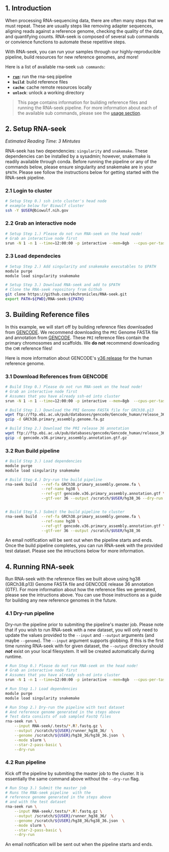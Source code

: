 ## 1. Introduction

When processing RNA-sequencing data, there are often many steps that we must repeat. These are usually steps like removing adapter sequences, aligning reads against a reference genome, checking the quality of the data, and quantifying counts. RNA-seek is composed of several sub commands or convience functions to automate these repetitive steps.

With RNA-seek, you can run your samples through our highly-reproducible pipeline, build resources for new reference genomes, and more!

Here is a list of available rna-seek `sub commands`:
   
 - [**`run`**](../run): run the rna-seq pipeline   
 - **`build`**: build reference files   
 - **`cache`**: cache remote resources locally  
 - **`unlock`**: unlock a working directory  

> This page contains information for building reference files and running the RNA-seek pipeline. For more information about each of the available sub commands, please see the [usage section](). 

## 2. Setup RNA-seek
_Estimated Reading Time: 3 Mintutes_

RNA-seek has two dependencies: `singularity` and `snakemake`. These dependencies can be installed by a sysadmin; however, snakemake is readily available through conda. Before running the pipeline or any of the commands below, please ensure singularity and snakemake are in your `$PATH`. Please see follow the instructions below for getting started with the RNA-seek pipeline.

### 2.1 Login to cluster
```bash
# Setup Step 0.) ssh into cluster's head node
# example below for Biowulf cluster
ssh -Y $USER@biowulf.nih.gov
```


### 2.2 Grab an interactive node
```bash 
# Setup Step 1.) Please do not run RNA-seek on the head node!
# Grab an interactive node first
srun -N 1 -n 1 --time=12:00:00 -p interactive --mem=8gb  --cpus-per-task=4 --pty bash
```

### 2.3 Load dependecies
```bash 
# Setup Step 2.) Add singularity and snakemake executables to $PATH
module purge
module load singularity snakemake

# Setup Step 3.) Download RNA-seek and add to $PATH
# Clone the RNA-seek repository from Github
git clone https://github.com/skchronicles/RNA-seek.git
export PATH=${PWD}/RNA-seek:${PATH}
```

## 3. Building Reference files

In this example, we will start off by building reference files downloaded from [GENCODE](https://www.gencodegenes.org/). We recommend downloading the `PRI` Genome FASTA file and annotation from [GENCODE](https://www.gencodegenes.org/). These `PRI` reference files contain the primary chromosomes and scaffolds. We **do not** recommend downloading the `CHR` reference files! 

Here is more information about GENCODE's [v36 release](https://www.gencodegenes.org/human/release_36.html) for the human reference genome.

### 3.1 Download References from GENCODE

```bash
# Build Step 0.) Please do not run RNA-seek on the head node!
# Grab an interactive node first
# Assumes that you have already ssh-ed into cluster
srun -N 1 -n 1 --time=12:00:00 -p interactive --mem=8gb  --cpus-per-task=4 --pty bash

# Build Step 1.) Download the PRI Genome FASTA file for GRCh38.p13
wget ftp://ftp.ebi.ac.uk/pub/databases/gencode/Gencode_human/release_36/GRCh38.primary_assembly.genome.fa.gz
gzip -d GRCh38.primary_assembly.genome.fa.gz

# Build Step 2.) Download the PRI release 36 annotation
wget ftp://ftp.ebi.ac.uk/pub/databases/gencode/Gencode_human/release_36/gencode.v36.primary_assembly.annotation.gtf.gz
gzip -d gencode.v36.primary_assembly.annotation.gtf.gz
```

### 3.2 Run Build pipeline 
```bash
# Build Step 3.) Load dependencies
module purge
module load singularity snakemake

# Build Step 4.) Dry-run the build pipeline
rna-seek build  --ref-fa GRCh38.primary_assembly.genome.fa \
                --ref-name hg38 \
                --ref-gtf gencode.v36.primary_assembly.annotation.gtf \
                --gtf-ver 36 --output /scratch/$USER/hg38_36 --dry-run


# Build Step 5.) Submit the build pipeline to cluster
rna-seek build  --ref-fa GRCh38.primary_assembly.genome.fa \
                --ref-name hg38 \
                --ref-gtf gencode.v36.primary_assembly.annotation.gtf \
                --gtf-ver 36 --output /scratch/$USER/hg38_36 
```

An email notification will be sent out when the pipeline starts and ends. Once the build pipeline completes, you can run RNA-seek with the provided test dataset. Please see the intructions below for more information.

## 4. Running RNA-seek 

Run RNA-seek with the reference files we built above using hg38 (GRCh38.p13) Genome FASTA file and GENCODE release 36 annotation (GTF). For more information about how the reference files we generated, please see the intructions above. You can use those instructions as a guide for building any new reference genomes in the future. 


### 4.1 Dry-run pipeline 

Dry-run the pipeline prior to submiting the pipeline's master job. Please note that if you wish to run RNA-seek with a new dataset, you will only need to update the values provided to the `--input` and `--output` arguments (and maybe `--genome`). The `--input` argument supports globbing. If this is the first time running RNA-seek with for given dataset, the `--output` directory should _**not**_ exist on your local filesystem. It will be created automatically during runtime.

```bash
# Run Step 0.) Please do not run RNA-seek on the head node!
# Grab an interactive node first
# Assumes that you have already ssh-ed into cluster
srun -N 1 -n 1 --time=12:00:00 -p interactive --mem=8gb  --cpus-per-task=4 --pty bash

# Run Step 1.) Load dependencies
module purge
module load singularity snakemake

# Run Step 2.) Dry-run the pipeline with test dataset
# And reference genome generated in the steps above
# Test data consists of sub sampled FastQ files 
rna-seek run \
    --input RNA-seek/.tests/*.R?.fastq.gz \
    --output /scratch/${USER}/runner_hg38_36/  \
    --genome /scratch/${USER}/hg38_36/hg38_36.json  \
    --mode slurm \
    --star-2-pass-basic \
    --dry-run
```

### 4.2 Run pipeline 

Kick off the pipeline by submiting the master job to the cluster. It is essentially the same command above without the `--dry-run` flag. 

```bash
# Run Step 3.) Submit the master job
# Runs the RNA-seek pipeline  with the 
# reference genome generated in the steps above
# and with the test dataset
rna-seek run \
    --input RNA-seek/.tests/*.R?.fastq.gz \
    --output /scratch/${USER}/runner_hg38_36/  \
    --genome /scratch/${USER}/hg38_36/hg38_36.json  \
    --mode slurm \
    --star-2-pass-basic \
    --dry-run
```

An email notification will be sent out when the pipeline starts and ends.